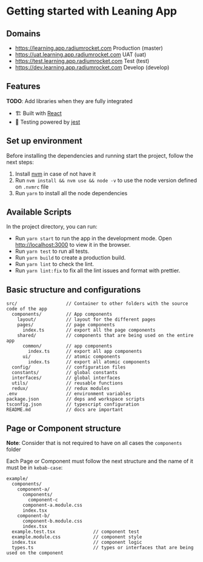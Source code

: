 # Getting started with Leaning App

## Domains

- https://learning.app.radiumrocket.com Production (master)
- https://uat.learning.app.radiumrocket.com UAT (uat)
- https://test.learning.app.radiumrocket.com Test (test)
- https://dev.learning.app.radiumrocket.com Develop (develop)

## Features

**TODO**: Add libraries when they are fully integrated

- 🏗 Built with [React](https://reactjs.org/)
- 🚨 Testing powered by [jest](https://jestjs.io/docs/getting-started)

## Set up environment

Before installing the dependencies and running start the project, follow the next steps:

1. Install [nvm](https://github.com/nvm-sh/nvm#installing-and-updating) in case of not have it
2. Run `nvm install && nvm use && node -v` to use the node version defined on `.nvmrc` file
3. Run `yarn` to install all the node dependencies

## Available Scripts

In the project directory, you can run:

- Run `yarn start` to run the app in the development mode. Open [http://localhost:3000](http://localhost:3000) to view it in the browser.
- Run `yarn test` to run all tests.
- Run `yarn build` to create a production build.
- Run `yarn lint` to check the lint.
- Run `yarn lint:fix` to fix all the lint issues and format with prettier.

## Basic structure and configurations

```
src/                  // Container to other folders with the source code of the app
  components/         // App components
    layout/           // layout for the different pages
    pages/            // page components
      index.ts        // export all the page components
    shared/           // components that are being used on the entire app
      common/         // app components
        index.ts      // export all app components
      ui/             // atomic components
        index.ts      // export all atomic components
  config/             // configuration files
  constants/          // global constants
  interfaces/         // global interfaces
  utils/              // reusable functions
  redux/              // redux modules
.env                  // environment variables
package.json          // deps and workspace scripts
tsconfig.json         // typescript configuration
README.md             // docs are important
```

## Page or Component structure

**Note**: Consider that is not required to have on all cases the `components` folder

Each Page or Component must follow the next structure and the name of it must be in `kebab-case`:

```
example/
  components/
    component-a/
      components/
        component-c
      component-a.module.css
      index.tsx
    component-b/
      component-b.module.css
      index.tsx
  example.test.tsx              // component test
  example.module.css            // component style
  index.tsx                     // component logic
  types.ts                      // types or interfaces that are being used on the component
```

